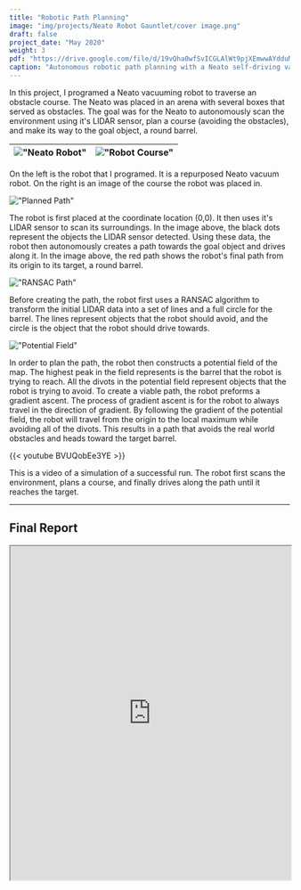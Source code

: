 ```yaml
---
title: "Robotic Path Planning"
image: "img/projects/Neato Robot Gauntlet/cover image.png"
draft: false
project_date: "May 2020"
weight: 3
pdf: "https://drive.google.com/file/d/19vQha0wfSvICGLAlWt9pjXEmwwAYdduM/preview"
caption: "Autonomous robotic path planning with a Neato self-driving vaccum cleaner"
---
```


In this project, I programed a Neato vacuuming robot to traverse an obstacle course. The Neato was placed in an arena with several boxes that served as obstacles. The goal was for the Neato to autonomously scan the environment using it's LIDAR sensor, plan a course (avoiding the obstacles), and make its way to the goal object, a round barrel.

|!["Neato Robot"](/img/projects/Neato%20Robot%20Gauntlet/neato.png)|!["Robot Course"](/img/projects/Neato%20Robot%20Gauntlet/course.png)|
|:-:|:-:|

On the left is the robot that I programed. It is a repurposed Neato vacuum robot. On the right is an image of the course the robot was placed in.

!["Planned Path"](/img/projects/Neato%20Robot%20Gauntlet/planned%20path.png)

The robot is first placed at the coordinate location (0,0). It then uses it's LIDAR sensor to scan its surroundings. In the image above, the black dots represent the objects the LIDAR sensor detected. Using these data, the robot then autonomously creates a path towards the goal object and drives along it. In the image above, the red path shows the robot's final path from its origin to its target, a round barrel.

!["RANSAC Path"](/img/projects/Neato%20Robot%20Gauntlet/ransac.png)

Before creating the path, the robot first uses a RANSAC algorithm to transform the initial LIDAR data into a set of lines and a full circle for the barrel. The lines represent objects that the robot should avoid, and the circle is the object that the robot should drive towards.

!["Potential Field"](/img/projects/Neato%20Robot%20Gauntlet/potential%20field.png)

In order to plan the path, the robot then constructs a potential field of the map. The highest peak in the field represents is the barrel that the robot is trying to reach. All the divots in the potential field represent objects that the robot is trying to avoid. To create a viable path, the robot preforms a gradient ascent. The process of gradient ascent is for the robot to always travel in the direction of gradient. By following the gradient of the potential field, the robot will travel from the origin to the local maximum while avoiding all of the divots. This results in a path that avoids the real world obstacles and heads toward the target barrel.

{{< youtube BVUQobEe3YE >}}

This is a video of a simulation of a successful run. The robot first scans the environment, plans a course, and finally drives along the path until it reaches the target.

---
## Final Report
<iframe src="https://drive.google.com/file/d/19vQha0wfSvICGLAlWt9pjXEmwwAYdduM/preview" width="100%" height="600" allow="autoplay"></iframe>